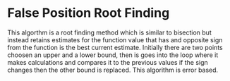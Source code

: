 # False Position Root Finding 
This algorthm is a root finding method which is similar to bisection but instead retains estimates for the function 
value that has and opposite sign from the function is the best current estimate. 
Initially there are two points choosen an upper and a lower bound, then is goes into the loop where it makes calculations 
and compares it to the previous values if the sign changes then the other bound is replaced. 
This algorithm is error based. 
